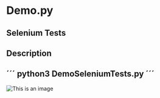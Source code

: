 # Demo.py

## Selenium Tests
Description
----
´´´
python3 DemoSeleniumTests.py
´´´
----
![This is an image](https://myoctocat.com/assets/images/base-octocat.svg)

